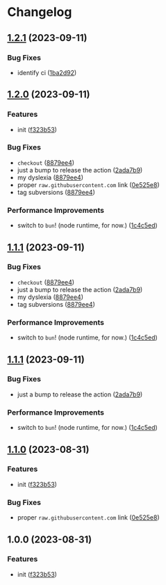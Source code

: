 # Changelog

## [1.2.1](https://github.com/beat-forge/init-beatsaber/compare/v1.2.0...v1.2.1) (2023-09-11)


### Bug Fixes

* identify ci ([1ba2d92](https://github.com/beat-forge/init-beatsaber/commit/1ba2d9278107040a6a90be8217becfdb3224c967))

## [1.2.0](https://github.com/beat-forge/init-beatsaber/compare/v1.1.1...v1.2.0) (2023-09-11)


### Features

* init ([f323b53](https://github.com/beat-forge/init-beatsaber/commit/f323b535ec0c9f308447bc97e294cb4bca1d54cd))


### Bug Fixes

* `checkout` ([8879ee4](https://github.com/beat-forge/init-beatsaber/commit/8879ee41e3ef324bb989f71e4af22461c7fd8f90))
* just a bump to release the action ([2ada7b9](https://github.com/beat-forge/init-beatsaber/commit/2ada7b9de7bd19371f590a4abea44b51655fc9e2))
* my dyslexia ([8879ee4](https://github.com/beat-forge/init-beatsaber/commit/8879ee41e3ef324bb989f71e4af22461c7fd8f90))
* proper `raw.githubusercontent.com` link ([0e525e8](https://github.com/beat-forge/init-beatsaber/commit/0e525e85a0f358cbfe2366b326cfff1512d3f6b5))
* tag subversions ([8879ee4](https://github.com/beat-forge/init-beatsaber/commit/8879ee41e3ef324bb989f71e4af22461c7fd8f90))


### Performance Improvements

* switch to `bun`! (node runtime, for now.) ([1c4c5ed](https://github.com/beat-forge/init-beatsaber/commit/1c4c5ed7ed22f30bea7f01f82f37693b88d2b6d0))

## [1.1.1](https://github.com/beat-forge/init-beatsaber/compare/v1.1.0...v1.1.1) (2023-09-11)


### Bug Fixes

* `checkout` ([8879ee4](https://github.com/beat-forge/init-beatsaber/commit/8879ee41e3ef324bb989f71e4af22461c7fd8f90))
* just a bump to release the action ([2ada7b9](https://github.com/beat-forge/init-beatsaber/commit/2ada7b9de7bd19371f590a4abea44b51655fc9e2))
* my dyslexia ([8879ee4](https://github.com/beat-forge/init-beatsaber/commit/8879ee41e3ef324bb989f71e4af22461c7fd8f90))
* tag subversions ([8879ee4](https://github.com/beat-forge/init-beatsaber/commit/8879ee41e3ef324bb989f71e4af22461c7fd8f90))


### Performance Improvements

* switch to `bun`! (node runtime, for now.) ([1c4c5ed](https://github.com/beat-forge/init-beatsaber/commit/1c4c5ed7ed22f30bea7f01f82f37693b88d2b6d0))

## [1.1.1](https://github.com/beat-forge/init-beatsaber/compare/v1.1.0...v1.1.1) (2023-09-11)


### Bug Fixes

* just a bump to release the action ([2ada7b9](https://github.com/beat-forge/init-beatsaber/commit/2ada7b9de7bd19371f590a4abea44b51655fc9e2))


### Performance Improvements

* switch to `bun`! (node runtime, for now.) ([1c4c5ed](https://github.com/beat-forge/init-beatsaber/commit/1c4c5ed7ed22f30bea7f01f82f37693b88d2b6d0))

## [1.1.0](https://github.com/beat-forge/init-beatsaber/compare/v1.0.0...v1.1.0) (2023-08-31)


### Features

* init ([f323b53](https://github.com/beat-forge/init-beatsaber/commit/f323b535ec0c9f308447bc97e294cb4bca1d54cd))


### Bug Fixes

* proper `raw.githubusercontent.com` link ([0e525e8](https://github.com/beat-forge/init-beatsaber/commit/0e525e85a0f358cbfe2366b326cfff1512d3f6b5))

## 1.0.0 (2023-08-31)


### Features

* init ([f323b53](https://github.com/beat-forge/init-beatsaber/commit/f323b535ec0c9f308447bc97e294cb4bca1d54cd))
